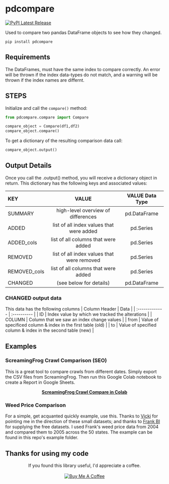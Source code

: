 # pdcompare

[![PyPI Latest Release](https://img.shields.io/pypi/v/pdcompare.svg)](https://pypi.org/project/pdcompare/)

Used to compare two pandas DataFrame objects to see how they changed.

```
pip install pdcompare
```
## Requirements
The DataFrames, must have the same index to compare correctly. An error will be thrown if the index data-types do not match, and a warning will be thrown if the index names are differnt.

## STEPS

Initialize and call the ```compare()``` method:
```py
from pdcompare.compare import Compare

compare_object = Compare(df1,df2)
compare_object.compare()
```

To get a dictionary of the resulting comparison data call:
```py
compare_object.output()
```
## Output Details

Once you call the .output() method, you will receive a dictionary object in return. This dictionary has the following keys and associated values:
  
| KEY       | VALUE     | VALUE Data Type | 
| :------------- | :----------: | :----------: | 
|  SUMMARY | high-level overview of differences   | pd.DataFrame | 
| ADDED   | list of all index values that were added | pd.Series |
| ADDED_cols   | list of all columns that were added | pd.Series |
| REMOVED   | list of all index values that were removed | pd.Series |
| REMOVED_cols  | list of all columns that were added | pd.Series |
| CHANGED   | (see below for details) | pd.DataFrame |

### CHANGED output data
This data has the following columns
| Column Header | Data | 
| :------------- | :---------- |
| ID | Index value by which we tracked the alterations |
| COLUMN | Column that we saw an index change values |
| from | Value of specificed column & index in the first table (old) |
| to | Value of specified column & index in the second table (new) |


## Examples
### ScreamingFrog Crawl Comparison (SEO)
This is a great tool to compare crawls from different dates. Simply export the CSV files from ScreamingFrog. Then run this Google Colab notebook to create a Report in Google Sheets.
<p align="center">
  <a href=https://colab.research.google.com/drive/11QKyGo5xjw7RF9KnZbiP9yYNqvc9Qx6H?usp target=_blank><b>ScreamingFrog Crawl Compare in Colab</b></a>
</p>

### Weed Price Comparison
For a simple, get acquanted quickly example, use this. Thanks to <a href=https://veekaybee.github.io/2018/07/23/small-datasets/ target=_blank>Vicki</a> for pointing me in the direction of these small datasets; and thanks to <a href=https://github.com/frankbi/price-of-weed target=_blank>Frank BI</a> for supplying the free datasets. I used Frank's weed price data from 2004 and compared them to 2005 across the 50 states. The example can be found in this repo's example folder.

## Thanks for using my code
<p align="center">
If you found this library useful, I'd appreciate a coffee. 
<br>
<br>
<a href="https://www.buymeacoffee.com/jaceiverson" target="_blank"><img src="https://www.buymeacoffee.com/assets/img/custom_images/orange_img.png" alt="Buy Me A Coffee" style="height: auto !important;width: auto !important;" ></a>
</p>
